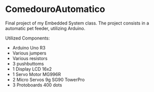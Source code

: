 # ComedouroAutomatico
Final project of my Embedded System class. The project consists in a automatic pet feeder, utilizing Arduino. 

Utilized Components:

* Arduino Uno R3
* Various jumpers
* Various resistors
* 3 pushbuttoms
* 1 Display LCD 16x2
* 1 Servo Motor MG996R
* 2 Micro Servos 9g SG90 TowerPro
* 3 Protoboards 400 dots
